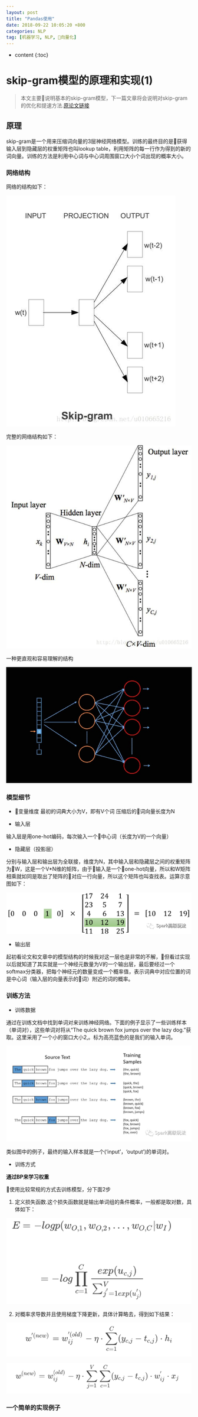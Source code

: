 ```yaml
---
layout: post
title: "Pandas使用"
date: 2018-09-22 10:05:20 +800
categories: NLP
tag: [机器学习, NLP, 向量化]
---
```

* content
{:toc}


# skip-gram模型的原理和实现(1)

> 本文主要说明基本的skip-gram模型，下一篇文章将会说明对skip-gram的优化和提速方法.[原论文链接](https://arxiv.org/pdf/1301.3781.pdf)


## 原理
skip-gram是一个用来压缩词向量的3层神经网络模型。训练的最终目的是获得输入层到隐藏层的权重矩阵也叫lookup table，利用矩阵的每一行作为得到的新的词向量。训练的方法是利用中心词与中心词周围窗口大小个词出现的概率大小。

### 网络结构
网络的结构如下：

![网络结构](/styles/imgs/NLP/NLP-skip-gram-struct.jpg)

完整的网络结构如下：

![完整结构](/styles/imgs/NLP/NLP-skip-gram-struct2.jpg)

一种更直观和容易理解的结构

![直观结构](/styles/imgs/NLP/skip-gram-simble-struct.jpg)

### 模型细节

* 变量维度
最初的词典大小为V，即有V个词
压缩后的词向量长度为N

* 输入层

输入层是用one-hot编码，每次输入一个中心词（长度为V的一个向量）

* 隐藏层（投影层）

分别与输入层和输出层为全联接，维度为N，其中输入层和隐藏层之间的权重矩阵为W，这是一个V*N维的矩阵，由于输入是一个one-hot向量，所以和W矩阵相乘就如同是取出了矩阵的对应一行向量，所以这个矩阵也叫查找表。运算示意图如下：

![权重矩阵](/styles/imgs/NLP/skip-matrix-in2hid.png)


* 输出层

起初看论文和文章中的模型结构的时候我对这一层也是非常的不解，但看过实现以后就知道了其实就是一个神经元数量为V的一个输出层，最后要经过一个softmax分类器，把每个神经元的数量变成一个概率值，表示词典中对应位置的词是中心词（输入层的向量表示的词）附近的词的概率。

### 训练方法

* 训练数据

通过在训练文档中找到单词对来训练神经网络。下面的例子显示了一些训练样本（单词对），这些单词对将从“The quick brown fox jumps over the lazy dog.”获取。这里采用了一个小的窗口大小2,。标为高亮蓝色的是我们的输入单词。

![训练数据](/styles/imgs/NLP/skip-gram-example.jpg)


类似图中的例子，最终的输入样本就是一个(‘input’，‘output’)的单词对。

* 训练方式

**通过BP来学习权重**

使用比较常规的方式去训练模型，分下面2步

1. 定义损失函数.这个损失函数就是输出单词组的条件概率，一般都是取对数，具体如下：


![loos function](/styles/imgs/NLP/skip-gram-BP-lossfun1.png)

2. 对概率求导数并且使用梯度下降更新，具体计算略去，得到如下结果：

![weight derivative](/styles/imgs/NLP/skip-gram-lossfun2-weight.png)

![weight derivative](/styles/imgs/NLP/skip-gram-lossfun2-weight2.png)


### 一个简单的实现例子

